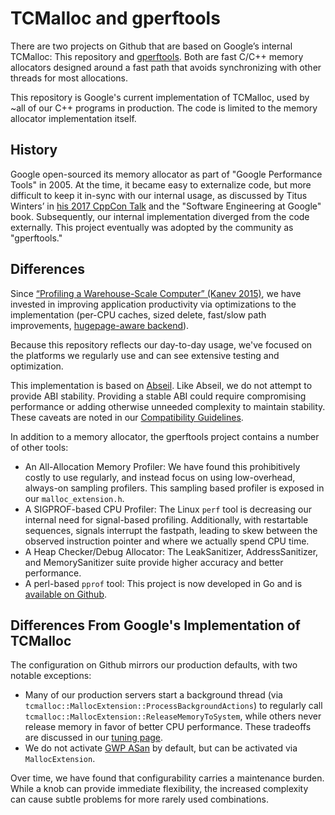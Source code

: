 # TCMalloc and gperftools

There are two projects on Github that are based on Google’s internal TCMalloc:
This repository and [gperftools](https://github.com/gperftools/gperftools). Both
are fast C/C++ memory allocators designed around a fast path that avoids
synchronizing with other threads for most allocations.

This repository is Google's current implementation of TCMalloc, used by ~all of
our C++ programs in production. The code is limited to the memory allocator
implementation itself.

## History

Google open-sourced its memory allocator as part of "Google Performance Tools"
in 2005.  At the time, it became easy to externalize code, but more difficult to
keep it in-sync with our internal usage, as discussed by Titus Winters’ in [his
2017 CppCon Talk](https://www.youtube.com/watch?v=tISy7EJQPzI) and the "Software
Engineering at Google" book.  Subsequently, our internal implementation diverged
from the code externally.  This project eventually was adopted by the community
as "gperftools."

## Differences

Since
[“Profiling a Warehouse-Scale Computer” (Kanev 2015)](https://research.google/pubs/pub44271/),
we have invested in improving application productivity via optimizations to the
implementation (per-CPU caches, sized delete, fast/slow path improvements,
[hugepage-aware backend](temeraire.md)).

Because this repository reflects our day-to-day usage, we've focused on the
platforms we regularly use and can see extensive testing and optimization.

This implementation is based on [Abseil](https://github.com/abseil/abseil-cpp).
Like Abseil, we do not attempt to provide ABI stability. Providing a stable ABI
could require compromising performance or adding otherwise unneeded complexity
to maintain stability. These caveats are noted in our
[Compatibility Guidelines](compatibility.md).

In addition to a memory allocator, the gperftools project contains a number of
other tools:

*   An All-Allocation Memory Profiler: We have found this prohibitively costly
    to use regularly, and instead focus on using low-overhead, always-on
    sampling profilers. This sampling based profiler is exposed in our
    `malloc_extension.h`.
*   A SIGPROF-based CPU Profiler: The Linux `perf` tool is decreasing our
    internal need for signal-based profiling. Additionally, with restartable
    sequences, signals interrupt the fastpath, leading to skew between the
    observed instruction pointer and where we actually spend CPU time.
*   A Heap Checker/Debug Allocator: The LeakSanitizer, AddressSanitizer, and
    MemorySanitizer suite provide higher accuracy and better performance.
*   A perl-based `pprof` tool: This project is now developed in Go and is
    [available on Github](https://github.com/google/pprof).

## Differences From Google's Implementation of TCMalloc

The configuration on Github mirrors our production defaults, with two notable
exceptions:

*   Many of our production servers start a background thread (via
    `tcmalloc::MallocExtension::ProcessBackgroundActions`) to regularly call
    `tcmalloc::MallocExtension::ReleaseMemoryToSystem`, while others never
    release memory in favor of better CPU performance. These tradeoffs are
    discussed in our [tuning page](tuning.md).
*   We do not activate [GWP ASan](gwp-asan.md) by default, but can be activated
    via `MallocExtension`.

Over time, we have found that configurability carries a maintenance burden.
While a knob can provide immediate flexibility, the increased complexity can
cause subtle problems for more rarely used combinations.

